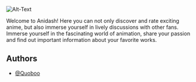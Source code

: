 ![Alt-Text](https://i.imgur.com/xJZRzZu.png)

Welcome to Anidash! Here you can not only discover and rate exciting 
anime, but also immerse yourself in lively discussions with other fans. 
Immerse yourself in the fascinating world of animation, share your 
passion and find out important information about your favorite works.

## Authors

- [@Quoboo](https://github.com/quoboo)
